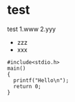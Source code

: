 # test
test
1.www
2.yyy
- zzz
- xxx
```
#include<stdio.h>
main()
{
  printf("Hello\n");
  return 0;
}
```
